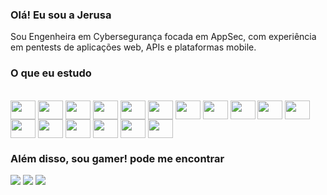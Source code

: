 ### Olá! Eu sou a Jerusa 

Sou Engenheira em Cybersegurança focada em AppSec, com experiência em pentests de aplicações web, APIs e plataformas mobile.


### O que eu estudo

<div style "display: inline_block"><br>
<img align="center" height="30" width="40" src="https://cdn.jsdelivr.net/gh/devicons/devicon@latest/icons/python/python-original-wordmark.svg">
<img align="center" height="30" width="40" src="https://cdn.jsdelivr.net/gh/devicons/devicon@latest/icons/go/go-original-wordmark.svg">
<img align="center" height="30" width="40" src="https://cdn.jsdelivr.net/gh/devicons/devicon@latest/icons/javascript/javascript-original.svg">
<img align="center" height="30" width="40" src="https://cdn.jsdelivr.net/gh/devicons/devicon@latest/icons/mysql/mysql-original-wordmark.svg">
<img align="center" height="30" width="40" src="https://cdn.jsdelivr.net/gh/devicons/devicon@latest/icons/php/php-original.svg">
<img align="center" height="30" width="40" src="https://cdn.jsdelivr.net/gh/devicons/devicon@latest/icons/postgresql/postgresql-original-wordmark.svg">
<img align="center" height="30" width="40" src="https://cdn.jsdelivr.net/gh/devicons/devicon@latest/icons/splunk/splunk-original-wordmark.svg">
<img align="center" height="30" width="40" src="https://cdn.jsdelivr.net/gh/devicons/devicon@latest/icons/ansible/ansible-original-wordmark.svg">
<img align="center" height="30" width="40" src="https://cdn.jsdelivr.net/gh/devicons/devicon@latest/icons/apache/apache-original-wordmark.svg">
<img align="center" height="30" width="40" src="https://cdn.jsdelivr.net/gh/devicons/devicon@latest/icons/bash/bash-plain.svg">
<img align="center" height="30" width="40" src="https://cdn.jsdelivr.net/gh/devicons/devicon@latest/icons/c/c-plain.svg">
<img align="center" height="30" width="40" src="https://cdn.jsdelivr.net/gh/devicons/devicon@latest/icons/docker/docker-original-wordmark.svg">
<img align="center" height="30" width="40" src="https://cdn.jsdelivr.net/gh/devicons/devicon@latest/icons/elasticsearch/elasticsearch-original-wordmark.svg">
<img align="center" height="30" width="40" src="https://cdn.jsdelivr.net/gh/devicons/devicon@latest/devicon.min.css">
<img align="center" height="30" width="40" src="https://cdn.jsdelivr.net/gh/devicons/devicon@latest/icons/jenkins/jenkins-original.svg">
<img align="center" height="30" width="40" src="https://cdn.jsdelivr.net/gh/devicons/devicon@latest/icons/kubernetes/kubernetes-original-wordmark.svg">
<img align="center" height="30" width="40" src="https://cdn.jsdelivr.net/gh/devicons/devicon@latest/icons/linux/linux-original.svg">
</div>

### Além disso, sou gamer! pode me encontrar

<div>

<a href="https://steamcommunity.com/id/jerusag/" target="_blank"><img src="https://img.shields.io/badge/Steam-000000?style=for-the-badge&logo=steam&logoColor=white" targert="_blank"></a>
<a href="Ywaine#1490" target="_blank"><img src="https://img.shields.io/badge/Battle.net-000?style=for-the-badge&logo=battle.net&logoColor=148EFF" targert="_blank"></a>
<a href="Ywaine#BR1" target="_blank"><img src="https://img.shields.io/badge/Riot_Games-D32936?style=for-the-badge&logo=riot-games&logoColor=white" targert="_blank"></a>

</div>
